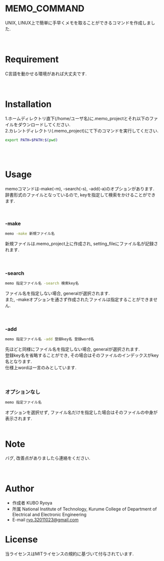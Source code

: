 # MEMO_COMMAND
 
UNIX, LINUX上で簡単に手早くメモを取ることができるコマンドを作成しました.
 <br>
 <br>
 <br>
# Requirement
 
C言語を動かせる環境があれば大丈夫です.
 <br>
 <br>
 <br>
# Installation
 
1.ホームディレクトリ直下(/home/ユーザ名)に.memo_projectとそれ以下のファイルをダウンロードしてください.<br>
2.カレントディレクトリ(.memo_project)にて下のコマンドを実行してください.  
```bash
export PATH=$PATH:$(pwd)
``` 
<br>
<br>

# Usage
 
memoコマンドは-make(-m), -search(-s), -add(-a)のオプションがあります. 
辞書形式のファイルとなっているので, keyを指定して検索をかけることができます.  
  
<br>

### -make

```bash
memo -make 新規ファイル名
```
新規ファイルは.memo_project上に作成され, setting_fileにファイル名が記録されます.  
<br>
<br>

### -search

```bash
memo 指定ファイル名 -search 検索key名
```
  
ファイル名を指定しない場合, generalが選択されます.  
また, -makeオプションを通さず作成されたファイルは指定することができません.  
<br>
<br>

### -add

```bash
memo 指定ファイル名 -add 登録key名 登録word名
```

先ほどと同様にファイル名を指定しない場合, generalが選択されます.  
登録key名を省略することができ, その場合はそのファイルのインデックスがkey名となります.  <br>
仕様上wordは一言のみとしています.<br>
<br>
  <br>
### オプションなし

```bash
memo 指定ファイル名
```

オプションを選択せず, ファイル名だけを指定した場合はそのファイルの中身が表示されます.
<br>
  <br>
 
# Note
 
バグ, 改善点がありましたら連絡をください.
<br>
<br>
<br>

# Author
 
* 作成者 KUBO Ryoya  
* 所属 National Institute of Technology, Kurume College of Department of Electrical and Electronic Engineering  
* E-mail ryo.32011023@gmail.com  
 
   
# License
当ライセンスはMITライセンスの規約に基づいて付与されています.
 
